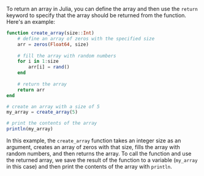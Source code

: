 To return an array in Julia, you can define the array and then use the `return` keyword to specify that the array should be returned from the function. Here's an example:

```julia
function create_array(size::Int)
    # define an array of zeros with the specified size
    arr = zeros(Float64, size)
    
    # fill the array with random numbers
    for i in 1:size
        arr[i] = rand()
    end
    
    # return the array
    return arr
end

# create an array with a size of 5
my_array = create_array(5)

# print the contents of the array
println(my_array)
```

In this example, the `create_array` function takes an integer size as an argument, creates an array of zeros with that size, fills the array with random numbers, and then returns the array. To call the function and use the returned array, we save the result of the function to a variable (`my_array` in this case) and then print the contents of the array with `println`.